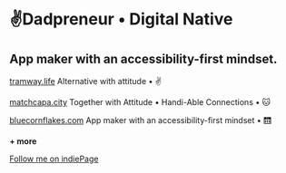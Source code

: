 
# ✌️Dadpreneur • Digital Native 
## App maker with an accessibility-first mindset.

[tramway.life](https://www.tramway.life/)
Alternative with attitude • ✌️

[matchcapa.city](http://www.matchcapa.city/)
Together with Attitude • Handi-Able Connections • 🐱

[bluecornflakes.com](http://www.bluecornflakes.com/)
App maker with an accessibility-first mindset • 🛗 

**+ more**

[Follow me on indiePage](https://indiepa.ge/bluecornflakes)
